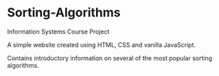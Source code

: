 # Sorting-Algorithms

Information Systems Course Project

A simple website created using HTML, CSS and vanilla JavaScript.

Contains introductory information on several of the most popular sorting algorithms.
